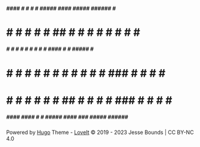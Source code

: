 #####      ####     #    #    #    #    #####      ####            #####  ###### #    # 
#    #    #    #    #    #    ##   #    #    #    #                #    # #      #    # 
#####     #    #    #    #    # #  #    #    #     ####            #    # #####  #    # 
#    #    #    #    #    #    #  # #    #    #         #    ###    #    # #      #    # 
#    #    #    #    #    #    #   ##    #    #    #    #    ###    #    # #       #  #  
#####      ####      ####     #    #    #####      ####     ###    #####  ######   ##   

Powered by [Hugo](https://gohugo.io/)
Theme -  [LoveIt](https://themes.gohugo.io/themes/loveit/)
© 2019 - 2023 Jesse Bounds | CC BY-NC 4.0